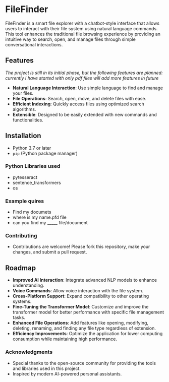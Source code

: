 # FileFinder

FileFinder is a smart file explorer with a chatbot-style interface that allows users to interact with their file system using natural language commands. This tool enhances the traditional file browsing experience by providing an intuitive way to search, open, and manage files through simple conversational interactions.

## Features

*The project is still in its initial phase, but the following features are planned:*
*currently I have started with only pdf files will add more features in future*
- **Natural Language Interaction**: Use simple language to find and manage your files.
- **File Operations**: Search, open, move, and delete files with ease.
- **Efficient Indexing**: Quickly access files using optimized search algorithms.
- **Extensible**: Designed to be easily extended with new commands and functionalities.

## Installation
- Python 3.7 or later
- `pip` (Python package manager)

###  Python Libraries used
- pytesseract
- sentence_transformers
- os
  
### Example quires 
- Find my documets
- where is my name.pfd file
- can you find my _____ file/document
  
### Contributing
- Contributions are welcome! Please fork this repository, make your changes, and submit a pull request.

## Roadmap
- **Improved AI Interaction**: Integrate advanced NLP models to enhance understanding.
- **Voice Commands**: Allow voice interaction with the file system.
- **Cross-Platform Support**: Expand compatibility to other operating systems.
- **Fine-Tuning the Transformer Model**: Customize and improve the transformer model for better performance with specific file management tasks.
- **Enhanced File Operations**: Add features like opening, modifying, deleting, renaming, and finding any file type regardless of extension.
- **Efficiency Improvements**: Optimize the application for lower computing consumption while maintaining high performance.

### Acknowledgments
- Special thanks to the open-source community for providing the tools and libraries used in this project.
- Inspired by modern AI-powered personal assistants.
